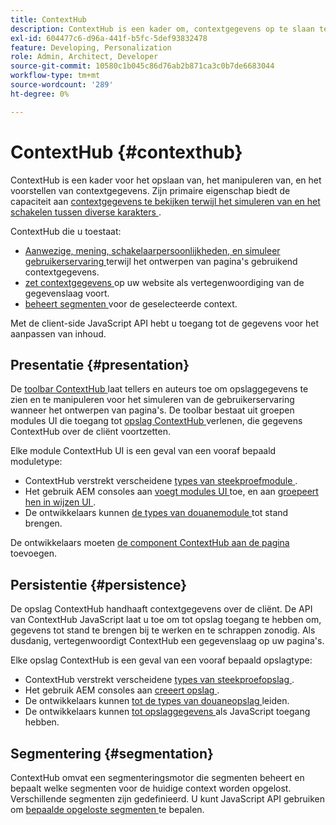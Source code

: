```yaml
---
title: ContextHub
description: ContextHub is een kader om, contextgegevens op te slaan te manipuleren en voor te stellen
exl-id: 604477c6-d96a-441f-b5fc-5def93832478
feature: Developing, Personalization
role: Admin, Architect, Developer
source-git-commit: 10580c1b045c86d76ab2b871ca3c0b7de6683044
workflow-type: tm+mt
source-wordcount: '289'
ht-degree: 0%

---
```


# ContextHub {#contexthub}

ContextHub is een kader voor het opslaan van, het manipuleren van, en het voorstellen van contextgegevens. Zijn primaire eigenschap biedt de capaciteit aan [ contextgegevens te bekijken terwijl het simuleren van en het schakelen tussen diverse karakters ](/help/sites-cloud/authoring/personalization/contexthub.md).

ContextHub die u toestaat:

* [ Aanwezige, mening, schakelaarpersoonlijkheden, en simuleer gebruikerservaring ](#presentation) terwijl het ontwerpen van pagina&#39;s gebruikend contextgegevens.
* [ zet contextgegevens ](#persistence) op uw website als vertegenwoordiging van de gegevenslaag voort.
* [ beheert segmenten ](#segmentation) voor de geselecteerde context.

Met de client-side JavaScript API hebt u toegang tot de gegevens voor het aanpassen van inhoud.

## Presentatie {#presentation}

De [ toolbar ContextHub ](/help/sites-cloud/authoring/personalization/contexthub.md) laat tellers en auteurs toe om opslaggegevens te zien en te manipuleren voor het simuleren van de gebruikerservaring wanneer het ontwerpen van pagina&#39;s. De toolbar bestaat uit groepen modules UI die toegang tot [ opslag ContextHub ](#persistence) verlenen, die gegevens ContextHub over de cliënt voortzetten.

Elke module ContextHub UI is een geval van een vooraf bepaald moduletype:

* ContextHub verstrekt verscheidene [ types van steekproefmodule ](sample-modules.md).
* Het gebruik AEM consoles aan [ voegt modules UI ](configuring-contexthub.md#adding-a-ui-module) toe, en aan [ groepeert hen in wijzen UI ](configuring-contexthub.md#adding-a-ui-mode).
* De ontwikkelaars kunnen [ de types van douanemodule ](extending-contexthub.md#creating-contexthub-ui-module-types) tot stand brengen.

De ontwikkelaars moeten [ de component ContextHub aan de pagina ](configuring-contexthub.md) toevoegen.

## Persistentie {#persistence}

De opslag ContextHub handhaaft contextgegevens over de cliënt. De API van ContextHub JavaScript laat u toe om tot opslag toegang te hebben om, gegevens tot stand te brengen bij te werken en te schrappen zonodig. Als dusdanig, vertegenwoordigt ContextHub een gegevenslaag op uw pagina&#39;s.

Elke opslag ContextHub is een geval van een vooraf bepaald opslagtype:

* ContextHub verstrekt verscheidene [ types van steekproefopslag ](sample-stores.md).
* Het gebruik AEM consoles aan [ creeert opslag ](configuring-contexthub.md#creating-a-contexthub-store).
* De ontwikkelaars kunnen [ tot de types van douaneopslag ](extending-contexthub.md#creating-custom-store-candidates) leiden.
* De ontwikkelaars kunnen [ tot opslaggegevens ](adding-contexthub.md#interacting-with-contexthub-stores) als JavaScript toegang hebben.

## Segmentering {#segmentation}

ContextHub omvat een segmenteringsmotor die segmenten beheert en bepaalt welke segmenten voor de huidige context worden opgelost. Verschillende segmenten zijn gedefinieerd. U kunt JavaScript API gebruiken om [ bepaalde opgeloste segmenten ](adding-contexthub.md#determining-resolved-contexthub-segments) te bepalen.
